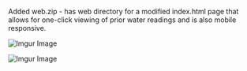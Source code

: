 Added web.zip -  has web directory for a modified index.html page that allows for one-click viewing of prior water readings and is also mobile responsive.


![Imgur Image](http://i64.tinypic.com/2csdxck.jpg)

![Imgur Image](http://i67.tinypic.com/2prz4ia.jpg)


